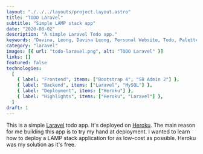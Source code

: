 ```yaml
---
layout: "./../../layouts/project.layout.astro"
title: "TODO Laravel"
subtitle: "Simple LAMP stack app"
date: "2020-08-02"
description: "A simple Laravel Todo app."
keywords: "Davina, Leong, Davina Leong, Personal Website, Todo, Palettes, Todo, Frontend, Backend, HTML, CSS, Bootstrap 4, SB Admin 2, Laravel, MySQL, Heroku"
category: "laravel"
images: [{ url: "todo-laravel.png", alt: "TODO Laravel" }]
links: []
featured: false
technologies:
  [
    { label: "Frontend", items: ["Bootstrap 4", "SB Admin 2"] },
    { label: "Backend", items: ["Laravel", "MySQL"] },
    { label: "Deployment", items: ["Heroku"] },
    { label: "Highlights", items: ["Heroku", "Laravel"] },
  ]
draft: 1
---
```


This is a simple [Laravel](https://laravel.com/) todo app. It's deployed on [Heroku](https://www.heroku.com/). The main reason for me building this app is to try my hand at deployment. I wanted to learn how to deploy a LAMP stack application for as low-cost as possible. Heroku was my solution as it's free.
